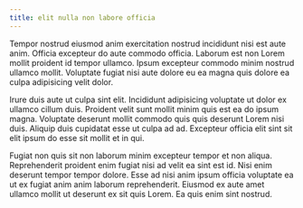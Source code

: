 ```yaml
---
title: elit nulla non labore officia
---
```


Tempor nostrud eiusmod anim exercitation nostrud incididunt nisi est aute anim. Officia excepteur do aute commodo officia. Laborum est non Lorem mollit proident id tempor ullamco. Ipsum excepteur commodo minim nostrud ullamco mollit. Voluptate fugiat nisi aute dolore eu ea magna quis dolore ea culpa adipisicing velit dolor.

Irure duis aute ut culpa sint elit. Incididunt adipisicing voluptate ut dolor ex ullamco cillum duis. Proident velit sunt mollit minim quis est ea do ipsum magna. Voluptate deserunt mollit commodo quis quis deserunt Lorem nisi duis. Aliquip duis cupidatat esse ut culpa ad ad. Excepteur officia elit sint sit elit ipsum do esse sit mollit et in qui.

Fugiat non quis sit non laborum minim excepteur tempor et non aliqua. Reprehenderit proident enim fugiat nisi ad velit ea sint est id. Nisi enim deserunt tempor tempor dolore. Esse ad nisi anim ipsum officia voluptate ea ut ex fugiat anim anim laborum reprehenderit. Eiusmod ex aute amet ullamco mollit ut deserunt ex sit quis Lorem. Ea quis enim sint nostrud.